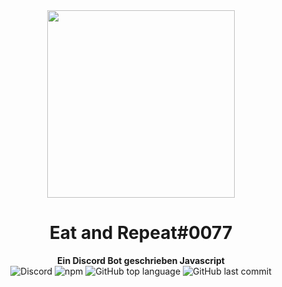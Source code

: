 


<div align="center">
    <img src="https://cdn.discordapp.com/avatars/585521607875756042/b932fe5e83d31770ec03229c1b28b84e.png?size=2048" height="300" />
    <h1>Eat and Repeat#0077</h1>
    <strong>
        Ein Discord Bot geschrieben Javascript
    </strong><br>
   <img alt="Discord" src="https://img.shields.io/discord/585511241628516352?color=%237289DA&label=Discord%20Server&logo=Discord&logoColor=%237289DA&style=for-the-badge"> <img alt="npm" src="https://img.shields.io/npm/v/discord.js?color=red&label=Discord.js&logo=npm&logoColor=red&style=for-the-badge"> <img alt="GitHub top language" src="https://img.shields.io/github/languages/top/DustinDEV2more/Eat-to-Sleep-Bot?style=for-the-badge"> <img alt="GitHub last commit" src="https://img.shields.io/github/last-commit/DustinDEV2more/Eat-to-Sleep-Bot?label=Letzes%20Update&style=for-the-badge">
    
    
<br>
</div>

